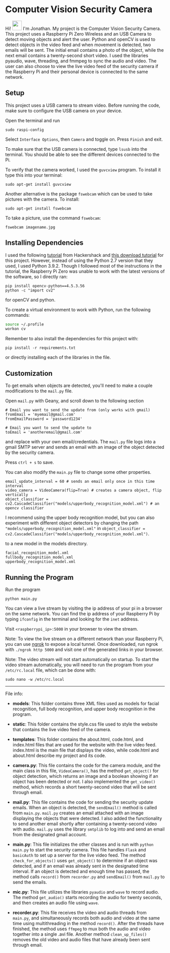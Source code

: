 # Computer Vision Security Camera
Hi! <img src="https://media.giphy.com/media/hvRJCLFzcasrR4ia7z/giphy.gif" width="30" height="30" /> I'm Jonathan. My project is the Computer Vision Security Camera. This project uses a Raspberry Pi Zero Wireless and an USB Camera to detect moving objects and alert the user. Python and openCV is used to detect objects in the video feed and when movement is detected, two emails will be sent. The initial email contains a photo of the object, while the next email contains a twenty-second short video. I used the libraries pyaudio, wave, threading, and fmmpeg to sync the audio and video. The user can also choose to view the live video feed of the security camera if the Raspberry Pi and their personal device is connected to the same network.

## Setup

This project uses a USB camera to stream video. Before running the code, make sure to configure the USB camera on your device.

Open the terminal and run

```
sudo raspi-config
```

Select `Interface Options`, then `Camera` and toggle on. Press `Finish` and exit.

To make sure that the USB camera is connected, type `lsusb` into the terminal. You should be able to see the different devices connected to the Pi.

To verify that the camera worked, I used the `guvcview` program. To install it type this into your terminal: 

```
sudo apt-get install guvcview
```

Another alternative is the package `fswebcam` which can be used to take pictures with the camera. To install:

```
sudo apt-get install fswebcam
```

To take a picture, use the command `fswebcam`:

```
fswebcam imagename.jpg
```

## Installing Dependencies

I used the following [tutorial](https://www.hackster.io/hackershack/smart-security-camera-90d7bd#toc-code-6/) from Hackershack and [this download tutorial](http://www.pyimagesearch.com/2016/04/18/install-guide-raspberry-pi-3-raspbian-jessie-opencv-3/) for this project. However, instead of using the Python 2.7 version that they used, I used Python 3.9.2. Though I followed most of the instructions in the tutorial, the Raspberry Pi Zero was unable to work with the latest versions of the software, so I directly ran:

```
pip install opencv-python==4.5.3.56
python -c "import cv2"
```

for openCV and python.


To create a virtual environment to work with Python, run the following commands:

```bash
source ~/.profile
workon cv
```

Remember to also install the dependencies for this project with:

```
pip install -r requirements.txt
```

or directly installing each of the libraries in the file.

## Customization

To get emails when objects are detected, you'll need to make a couple modifications to the `mail.py` file.

Open `mail.py` with Geany, and scroll down to the following section

```
# Email you want to send the update from (only works with gmail)
fromEmail = 'myemail@gmail.com'
fromEmailPassword = 'password1234'

# Email you want to send the update to
toEmail = 'anotheremail@gmail.com'
```
and replace with your own email/credentials. The `mail.py` file logs into a gmail SMTP server and sends an email with an image of the object detected by the security camera. 

Press `ctrl + s` to save.

You can also modify the `main.py` file to change some other properties.

```
email_update_interval = 60 # sends an email only once in this time interval
video_camera = VideoCamera(flip=True) # creates a camera object, flip vertically
object_classifier = cv2.CascadeClassifier("models/upperbody_recognition_model.xml") # an opencv classifier
```
I recommend using the upper body recognition model, but you can also experiment with different object detectors by changing the path `"models/upperbody_recognition_model.xml"` in `object_classifier = cv2.CascadeClassifier("models/upperbody_recognition_model.xml")`.

to a new model in the models directory.

```
facial_recognition_model.xml
fullbody_recognition_model.xml
upperbody_recognition_model.xml
```

## Running the Program

Run the program

```
python main.py
```

You can view a live stream by visiting the ip address of your pi in a browser on the same network. You can find the ip address of your Raspberry Pi by typing `ifconfig` in the terminal and looking for the `inet` address. 

Visit `<raspberrypi_ip>:5000` in your browser to view the stream.

Note: To view the live stream on a different network than your Raspberry Pi, you can use [ngrok](https://ngrok.com/) to expose a local tunnel. Once downloaded, run ngrok with `./ngrok http 5000` and visit one of the generated links in your browser.

Note: The video stream will not start automatically on startup. To start the video stream automatically, you will need to run the program from your `/etc/rc.local` file, which can be done with:

```
sudo nano -w /etc/rc.local
```

-----

File info:

- **models**: This folder contains three XML files used as models for facial recognition, full body recognition, and upper body recognition in the program.

- **static**: This folder contains the style.css file used to style the website that contains the live video feed of the camera.

- **templates**: This folder contains the about.html, code.html, and index.html files that are used for the website with the live video feed. index.html is the main file that displays the video, while code.html and about.html describe my project and its code.

- **camera.py**: This file contains the code for the camera module, and the main class in this file, `VideoCamera()`, has the method `get_object()` for object detection, which returns an image and a boolean showing if an object has been detected or not. I also implemented the `get_video()` method,
 which records a short twenty-second video that will be sent through email.

- **mail.py**: This file contains the code for sending the security update emails. When an object is detected, the `sendEmail()` method is called from `main.py`. `mail.py` creates an email attached with an image displaying the objects that were detected. I also added the functionality to send another email shortly after containing a twenty-second video with audio. `mail.py` uses the library `smtplib` to log into and send an email from the designated gmail account.

- **main.py**: This file initializes the other classes and is run with `python main.py` to start the security camera. This file handles `Flask` and `basicAuth` to set up a server for the live video feed. The method `check_for_objects()` uses `get_object()` to determine if an object was detected, and if an email was already sent in the designated time interval. If an object is detected and enough time has passed, the method calls `record()` from `recorder.py` and `sendEmail()` from `mail.py` to send the emails.

- **mic.py**: This file utilizes the libraries `pyaudio` and `wave` to record audio. The method `get_audio()` starts recording the audio for twenty seconds, and then creates an audio file using `wave`.

- **recorder.py**: This file receives the video and audio threads from `main.py`, and simultaneously records both audio and video at the same time using multithreading in the method `record()`. After the threads have finished, the method uses `ffmpeg` to mux both the audio and video together into a single .avi file. Another method `clean_up_files()` removes the old video and audio files that have already been sent through email. 
